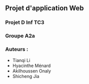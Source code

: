 ## Projet d'application Web


### Projet D Inf TC3
### Groupe A2a

### Auteurs :

* Tianqi Li
* Hyacinthe Ménard 
* Akilhoussen Onaly
* Shicheng Jia


